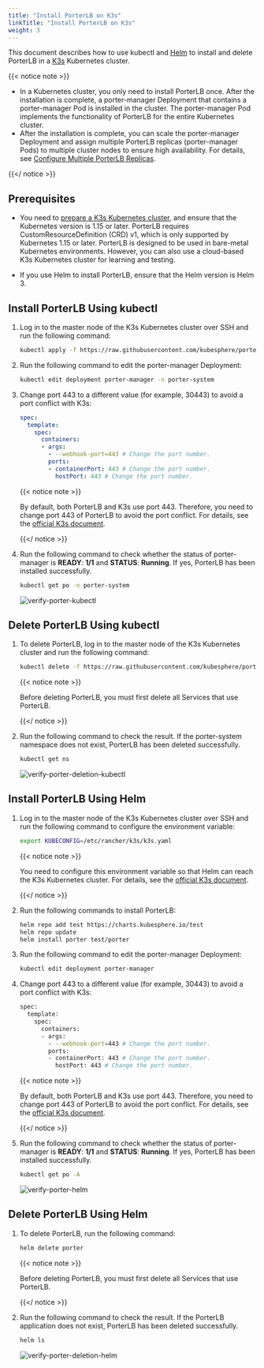 ```yaml
---
title: "Install PorterLB on K3s"
linkTitle: "Install PorterLB on K3s"
weight: 3
---
```


This document describes how to use kubectl and [Helm](https://helm.sh/) to install and delete PorterLB in a [K3s](https://k3s.io/) Kubernetes cluster.

{{< notice note >}}

- In a Kubernetes cluster, you only need to install PorterLB once. After the installation is complete, a porter-manager Deployment that contains a porter-manager Pod is installed in the cluster. The porter-manager Pod implements the functionality of PorterLB for the entire Kubernetes cluster.
- After the installation is complete, you can scale the porter-manager Deployment and assign multiple PorterLB replicas (porter-manager Pods) to multiple cluster nodes to ensure high availability. For details, see [Configure Multiple PorterLB Replicas](/docs/getting-started/configuration/configure-multiple-porter-replicas).

{{</ notice >}}

## Prerequisites

* You need to [prepare a K3s Kubernetes cluster](https://rancher.com/docs/k3s/latest/en/installation/), and ensure that the Kubernetes version is 1.15 or later. PorterLB requires CustomResourceDefinition (CRD) v1, which is only supported by Kubernetes 1.15 or later. PorterLB is designed to be used in bare-metal Kubernetes environments. However, you can also use a cloud-based K3s Kubernetes cluster for learning and testing.

* If you use Helm to install PorterLB, ensure that the Helm version is Helm 3.

## Install PorterLB Using kubectl

1. Log in to the master node of the K3s Kubernetes cluster over SSH and run the following command:

   ```bash
   kubectl apply -f https://raw.githubusercontent.com/kubesphere/porter/master/deploy/porter.yaml
   ```
   
2. Run the following command to edit the porter-manager Deployment:

   ```bash
   kubectl edit deployment porter-manager -n porter-system
   ```

3. Change port 443 to a different value (for example, 30443) to avoid a port conflict with K3s:

   ```yaml
   spec:
     template:
       spec:
         containers:
         - args:
           - --webhook-port=443 # Change the port number.
           ports:
           - containerPort: 443 # Change the port number.
             hostPort: 443 # Change the port number.
   ```

   {{< notice note >}}

   By default, both PorterLB and K3s use port 443. Therefore, you need to change port 443 of PorterLB to avoid the port conflict. For details, see the [official K3s document](https://rancher.com/docs/k3s/latest/en/networking/#traefik-ingress-controller).

   {{</ notice >}}

4. Run the following command to check whether the status of porter-manager is **READY**: **1/1** and **STATUS**: **Running**. If yes, PorterLB has been installed successfully.

   ```bash
   kubectl get po -n porter-system
   ```

   ![verify-porter-kubectl](/images/en/docs/getting-started/installation/install-porter-on-k3s/verify-porter-kubectl.jpg)

## Delete PorterLB Using kubectl

1. To delete PorterLB, log in to the master node of the K3s Kubernetes cluster and run the following command:

   ```bash
   kubectl delete -f https://raw.githubusercontent.com/kubesphere/porter/master/deploy/porter.yaml
   ```

   {{< notice note >}}

   Before deleting PorterLB, you must first delete all Services that use PorterLB.

   {{</ notice >}}

2. Run the following command to check the result. If the porter-system namespace does not exist, PorterLB has been deleted successfully.

   ```bash
   kubectl get ns
   ```
   
   ![verify-porter-deletion-kubectl](/images/en/docs/getting-started/installation/install-porter-on-k3s/verify-porter-deletion-kubectl.jpg)

## Install PorterLB Using Helm

1. Log in to the master node of the K3s Kubernetes cluster over SSH and run the following command to configure the environment variable:

   ```bash
   export KUBECONFIG=/etc/rancher/k3s/k3s.yaml
   ```

   {{< notice note >}}

   You need to configure this environment variable so that Helm can reach the K3s Kubernetes cluster. For details, see the [official K3s document](https://rancher.com/docs/k3s/latest/en/cluster-access/).

   {{</ notice >}}

2. Run the following commands to install PorterLB:

   ```bash 
   helm repo add test https://charts.kubesphere.io/test
   helm repo update
   helm install porter test/porter
   ```

3. Run the following command to edit the porter-manager Deployment:

   ```bash
   kubectl edit deployment porter-manager
   ```

4. Change port 443 to a different value (for example, 30443) to avoid a port conflict with K3s:

   ```bash
   spec:
     template:
       spec:
         containers:
         - args:
           - --webhook-port=443 # Change the port number.
           ports:
           - containerPort: 443 # Change the port number.
             hostPort: 443 # Change the port number.
   ```

   {{< notice note >}}

   By default, both PorterLB and K3s use port 443. Therefore, you need to change port 443 of PorterLB to avoid the port conflict. For details, see the [official K3s document](https://rancher.com/docs/k3s/latest/en/networking/#traefik-ingress-controller).

   {{</ notice >}}

5. Run the following command to check whether the status of porter-manager is **READY**: **1/1** and **STATUS**: **Running**. If yes, PorterLB has been installed successfully.

   ```bash
   kubectl get po -A
   ```

   ![verify-porter-helm](/images/en/docs/getting-started/installation/install-porter-on-k3s/verify-porter-helm.jpg)

## Delete PorterLB Using Helm

1. To delete PorterLB, run the following command:

   ```bash
   helm delete porter
   ```

   {{< notice note >}}

   Before deleting PorterLB, you must first delete all Services that use PorterLB.

   {{</ notice >}}

2. Run the following command to check the result. If the PorterLB application does not exist, PorterLB has been deleted successfully.

   ```bash
   helm ls
   ```

   ![verify-porter-deletion-helm](/images/en/docs/getting-started/installation/install-porter-on-k3s/verify-porter-deletion-helm.jpg)